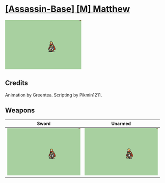 # [\[Assassin-Base\] \[M\] Matthew](./%5BAssassin-Base%5D%20%5BM%5D%20Matthew)

<img src="./1.%20Sword/Sword_000.png" alt="[Assassin-Base] [M] Matthew standing" />

## Credits

Animation by Greentea.
Scripting by Pikmin1211.

## Weapons


|Sword |Unarmed |
|  :---: | :---: |
| <img alt="Sword animation" src="./1.%20Sword/Sword.gif" /> | <img alt="Unarmed animation" src="./8.%20Unarmed/Unarmed.gif" /> |

